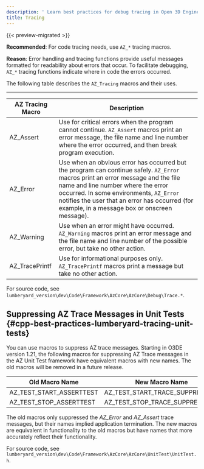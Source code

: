 ```yaml
---
description: ' Learn best practices for debug tracing in Open 3D Engine. '
title: Tracing
---
```


{{< preview-migrated >}}

**Recommended**: For code tracing needs, use `AZ_*` tracing macros\.

**Reason**: Error handling and tracing functions provide useful messages formatted for readability about errors that occur\. To facilitate debugging, `AZ_*` tracing functions indicate where in code the errors occurred\.

The following table describes the `AZ_Tracing` macros and their uses\.


****

| AZ Tracing Macro | Description |
| --- | --- |
| AZ\_Assert |  Use for critical errors when the program cannot continue\. `AZ_Assert` macros print an error message, the file name and line number where the error occurred, and then break program execution\.  |
| AZ\_Error |  Use when an obvious error has occurred but the program can continue safely\. `AZ_Error` macros print an error message and the file name and line number where the error occurred\. In some environments, `AZ_Error` notifies the user that an error has occurred \(for example, in a message box or onscreen message\)\.  |
| AZ\_Warning |  Use when an error might have occurred\. `AZ_Warning` macros print an error message and the file name and line number of the possible error, but take no other action\.  |
| AZ\_TracePrintf |  Use for informational purposes only\. `AZ_TracePrintf` macros print a message but take no other action\.    |

 For source code, see `lumberyard_version\dev\Code\Framework\AzCore\AzCore\Debug\Trace.*`\.

## Suppressing AZ Trace Messages in Unit Tests {#cpp-best-practices-lumberyard-tracing-unit-tests}

You can use macros to suppress AZ trace messages\. Starting in O3DE version 1\.21, the following macros for suppressing AZ Trace messages in the AZ Unit Test framework have equivalent macros with new names\. The old macros will be removed in a future release\.


| Old Macro Name | New Macro Name |
| --- | --- |
| AZ\_TEST\_START\_ASSERTTEST | AZ\_TEST\_START\_TRACE\_SUPPRESSION |
| AZ\_TEST\_STOP\_ASSERTTEST | AZ\_TEST\_STOP\_TRACE\_SUPPRESSION |

The old macros only suppressed the *AZ\_Error* and *AZ\_Assert* trace messages, but their names implied application termination\. The new macros are equivalent in functionality to the old macros but have names that more accurately reflect their functionality\.

For source code, see `lumberyard_version\dev\Code\Framework\AzCore\AzCore\UnitTest\UnitTest.h`\.
